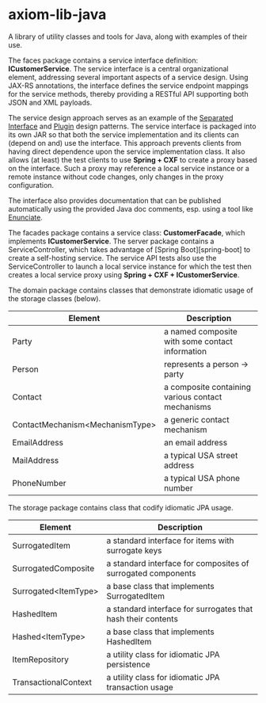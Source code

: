 axiom-lib-java
==============

A library of utility classes and tools for Java, along with examples of their use.

The faces package contains a service interface definition: **ICustomerService**. 
The service interface is a central organizational element, addressing several important
aspects of a service design.
Using JAX-RS annotations, the interface defines the service endpoint mappings for the service methods,
thereby providing a RESTful API supporting both JSON and XML payloads.

The service design approach serves as an example of the [Separated Interface][separated-interface] and
[Plugin][plugin-pattern] design patterns.
The service interface is packaged into its own JAR so that both the service implementation
and its clients can (depend on and) use the interface. 
This approach prevents clients from having direct dependence upon the service implementation class.
It also allows (at least) the test clients to use **Spring + CXF** to create a proxy based on the interface.
Such a proxy may reference a local service instance or a remote instance without code changes, only changes
in the proxy configuration.

The interface also provides documentation that can be published automatically using the provided 
Java doc comments, esp. using a tool like [Enunciate][enunciate].

The facades package contains a service class: **CustomerFacade**, which implements **ICustomerService**. 
The server package contains a ServiceController, which takes advantage of [Spring Boot][spring-boot] 
to create a self-hosting service.
The service API tests also use the ServiceController to launch a local service instance for which 
the test then creates a local service proxy using **Spring + CXF + ICustomerService**.

The domain package contains classes that demonstrate idiomatic usage of the storage classes (below).

| Element | Description |
|---------|-------------|
| Party   | a named composite with some contact information |
| Person  | represents a person -> party |
| Contact | a composite containing various contact mechanisms |
| ContactMechanism&lt;MechanismType&gt; | a generic contact mechanism |
| EmailAddress | an email address |
| MailAddress  | a typical USA street address |
| PhoneNumber  | a typical USA phone number |

The storage package contains class that codify idiomatic JPA usage.

| Element | Description |
|---------|-------------|
| SurrogatedItem        | a standard interface for items with surrogate keys |
| SurrogatedComposite   | a standard interface for composites of surrogated components |
| Surrogated&lt;ItemType&gt;  | a base class that implements SurrogatedItem  |
| HashedItem            | a standard interface for surrogates that hash their contents |
| Hashed&lt;ItemType&gt; | a base class that implements HashedItem |
| ItemRepository        | a utility class for idiomatic JPA persistence |
| TransactionalContext  | a utility class for idiomatic JPA transaction usage |


[separated-interface]: http://martinfowler.com/eaaCatalog/separatedInterface.html
[plugin-pattern]: http://martinfowler.com/eaaCatalog/plugin.html
[enunciate]:
[spring-boot]:
